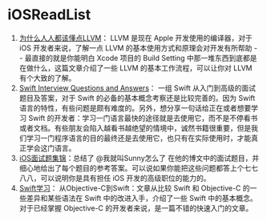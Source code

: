 # iOSReadList
1. [为什么人人都该懂点LLVM](http://geek.csdn.net/news/detail/37785)： LLVM 是现在 Apple 开发使用的编译器，对于 iOS 开发者来说，了解一点 LLVM 的基本使用方式和原理会对开发有所帮助 -- 最直接的就是你能明白 Xcode 项目的 Build Setting 中那一堆东西到底都是在做什么，这篇文章介绍了一些 LLVM 的基本工作流程，可以让你对 LLVM 有个大致的了解。
2. [Swift Interview Questions and Answers](http://www.raywenderlich.com/110982/swift-interview-questions-answers)： 一组 Swift 从入门到高级的面试题目及答案，对于 Swift 的必备的基本概念考察还是比较完善的。因为 Swift 语言的特性，有些问题是颇有难度的。另外，想分享一句话给正在或者想要学习 Swift 的开发者：学习一门语言最快的途径就是去使用它，而不是不停看书或者文档。有些朋友会陷入越看书越绝望的情境中，诚然书籍很重要，但是我们学习一门程序语言的目的最终还是去使用它，也只有在实际使用时，才能真正学会这门语言。
3. [iOS面试题集锦](https://github.com/ChenYilong/iOSInterviewQuestions)：总结了 @我就叫Sunny怎么了 在他的博文中的面试题目，并细心地给出了每个题目的参考答案。可以说如果你能把这些问题都答上个七七八八，可以说明你是具有担任 iOS 开发的高级职位的能力的。
4. [Swift学习](https://github.com/100mango/zen/blob/master/Swift学习：从Objective-C到Swift/Swift学习：从Objective-C到Swift.md)： 从Objective-C到Swift：文章从比较 Swift 和 Objective-C 的一些差异和某些语法在 Swift 中的改进入手，介绍了一些 Swift 中的基本概念。对于已经掌握 Objective-C 的开发者来说，是一篇不错的快速入门的文章。